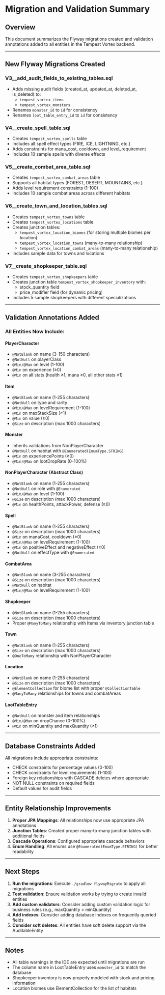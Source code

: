 # Migration and Validation Summary

## Overview
This document summarizes the Flyway migrations created and validation annotations added to all entities in the Tempest Vortex backend.

---

## New Flyway Migrations Created

### V3__add_audit_fields_to_existing_tables.sql
- Adds missing audit fields (created_at, updated_at, deleted_at, is_deleted) to:
  - `tempest_vortex_items`
  - `tempest_vortex_monsters`
- Renames `monster_id` to `id` for consistency
- Renames `loot_table_entry_id` to `id` for consistency

### V4__create_spell_table.sql
- Creates `tempest_vortex_spells` table
- Includes all spell effect types (FIRE, ICE, LIGHTNING, etc.)
- Adds constraints for mana_cost, cooldown, and level_requirement
- Includes 10 sample spells with diverse effects

### V5__create_combat_area_table.sql
- Creates `tempest_vortex_combat_areas` table
- Supports all habitat types (FOREST, DESERT, MOUNTAINS, etc.)
- Adds level requirement constraints (1-100)
- Includes 10 sample combat areas across different habitats

### V6__create_town_and_location_tables.sql
- Creates `tempest_vortex_towns` table
- Creates `tempest_vortex_locations` table
- Creates junction tables:
  - `tempest_vortex_location_biomes` (for storing multiple biomes per location)
  - `tempest_vortex_location_towns` (many-to-many relationship)
  - `tempest_vortex_location_combat_areas` (many-to-many relationship)
- Includes sample data for towns and locations

### V7__create_shopkeeper_table.sql
- Creates `tempest_vortex_shopkeepers` table
- Creates junction table `tempest_vortex_shopkeeper_inventory` with:
  - stock_quantity field
  - price_modifier field (for dynamic pricing)
- Includes 5 sample shopkeepers with different specializations

---

## Validation Annotations Added

### All Entities Now Include:

#### **PlayerCharacter**
- `@NotBlank` on name (3-150 characters)
- `@NotNull` on playerClass
- `@Min/@Max` on level (1-100)
- `@Min` on experience (≥0)
- `@Min` on all stats (health ≥1, mana ≥0, all other stats ≥1)

#### **Item**
- `@NotBlank` on name (1-255 characters)
- `@NotNull` on type and rarity
- `@Min/@Max` on levelRequirement (1-100)
- `@Min` on maxStackSize (≥1)
- `@Min` on value (≥0)
- `@Size` on description (max 1000 characters)

#### **Monster**
- Inherits validations from NonPlayerCharacter
- `@NotNull` on habitat with `@Enumerated(EnumType.STRING)`
- `@Min` on experiencePoints (≥0)
- `@Min/@Max` on lootDropRate (0-100%)

#### **NonPlayerCharacter** (Abstract Class)
- `@NotBlank` on name (1-255 characters)
- `@NotNull` on role with `@Enumerated`
- `@Min/@Max` on level (1-100)
- `@Size` on description (max 1000 characters)
- `@Min` on healthPoints, attackPower, defense (≥0)

#### **Spell**
- `@NotBlank` on name (1-255 characters)
- `@Size` on description (max 1000 characters)
- `@Min` on manaCost, cooldown (≥0)
- `@Min/@Max` on levelRequirement (1-100)
- `@Min` on positiveEffect and negativeEffect (≥0)
- `@NotNull` on effectType with `@Enumerated`

#### **CombatArea**
- `@NotBlank` on name (3-255 characters)
- `@Size` on description (max 1000 characters)
- `@NotNull` on habitat
- `@Min/@Max` on levelRequirement (1-100)

#### **Shopkeeper**
- `@NotBlank` on name (1-255 characters)
- `@Size` on description (max 1000 characters)
- Proper `@ManyToMany` relationship with Items via inventory junction table

#### **Town**
- `@NotBlank` on name (1-255 characters)
- `@Size` on description (max 1000 characters)
- `@OneToMany` relationship with NonPlayerCharacter

#### **Location**
- `@NotBlank` on name (1-255 characters)
- `@Size` on description (max 1000 characters)
- `@ElementCollection` for biome list with proper `@CollectionTable`
- `@ManyToMany` relationships for towns and combatAreas

#### **LootTableEntry**
- `@NotNull` on monster and item relationships
- `@Min/@Max` on dropChance (0-100%)
- `@Min` on minQuantity and maxQuantity (≥1)

---

## Database Constraints Added

All migrations include appropriate constraints:
- CHECK constraints for percentage values (0-100)
- CHECK constraints for level requirements (1-100)
- Foreign key relationships with CASCADE deletes where appropriate
- NOT NULL constraints on required fields
- Default values for audit fields

---

## Entity Relationship Improvements

1. **Proper JPA Mappings**: All relationships now use appropriate JPA annotations
2. **Junction Tables**: Created proper many-to-many junction tables with additional fields
3. **Cascade Operations**: Configured appropriate cascade behaviors
4. **Enum Handling**: All enums use `@Enumerated(EnumType.STRING)` for better readability

---

## Next Steps

1. **Run the migrations**: Execute `./gradlew flywayMigrate` to apply all migrations
2. **Test validation**: Ensure validation works by trying to create invalid entities
3. **Add custom validators**: Consider adding custom validation logic for business rules (e.g., maxQuantity > minQuantity)
4. **Add indexes**: Consider adding database indexes on frequently queried fields
5. **Consider soft deletes**: All entities have soft delete support via the AuditableEntity

---

## Notes

- All table warnings in the IDE are expected until migrations are run
- The column name in LootTableEntry uses `monster_id` to match the database
- Shopkeeper inventory is now properly modeled with stock and pricing information
- Location biomes use ElementCollection for the list of habitats

